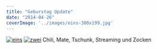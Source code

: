 ```yaml
---
title: "Geburstag Update"
date: "2014-04-26"
coverImage: '../images/eins-300x199.jpg'
---
```


[![eins](../images/eins-300x199.jpg)](https://hackzogtum-coburg.de/wp-content/uploads/2014/04/eins.jpg) [![zwei](../images/zwei-300x199.jpg)](https://hackzogtum-coburg.de/wp-content/uploads/2014/04/zwei.jpg) Chili, Mate, Tschunk, Streaming und Zocken
